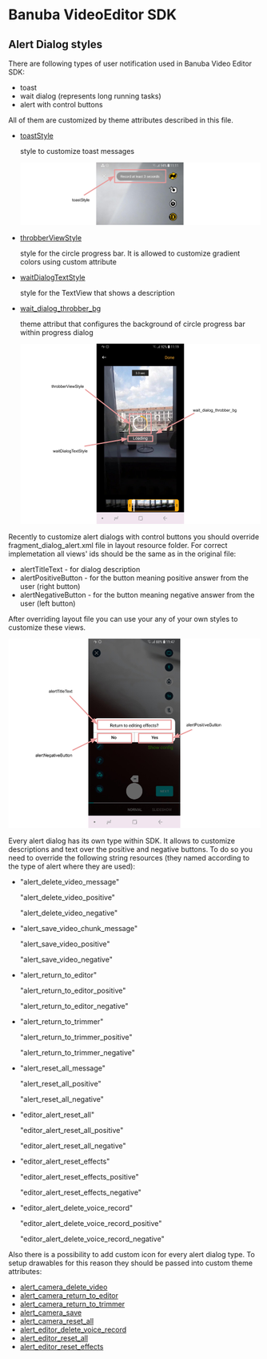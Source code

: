 # Banuba VideoEditor SDK
## Alert Dialog styles

There are following types of user notification used in Banuba Video Editor SDK:
- toast
- wait dialog (represents long running tasks)
- alert with control buttons

All of them are customized by theme attributes described in this file.

- [toastStyle](https://github.com/Banuba/ve-sdk-android-integration-sample/blob/main/app/src/main/res/values/themes.xml#L198)

    style to customize toast messages

    ![img](screenshots/alert1.png)

- [throbberViewStyle](https://github.com/Banuba/ve-sdk-android-integration-sample/blob/main/app/src/main/res/values/themes.xml#L42)

    style for the circle progress bar. It is allowed to customize gradient colors using custom attribute

- [waitDialogTextStyle](https://github.com/Banuba/ve-sdk-android-integration-sample/blob/main/app/src/main/res/values/themes.xml#L43)

    style for the TextView that shows a description

- [wait_dialog_throbber_bg](https://github.com/Banuba/ve-sdk-android-integration-sample/blob/main/app/src/main/res/values/themes.xml#L199)

    theme attribut that configures the background of circle progress bar within progress dialog

    ![img](screenshots/alert2.png)

Recently to customize alert dialogs with control buttons you should override fragment_dialog_alert.xml file in layout resource folder. For correct implemetation all views' ids should be the same as in the original file:

- alertTitleText - for dialog description
- alertPositiveButton - for the button meaning positive answer from the user (right button)
- alertNegativeButton - for the button meaning negative answer from the user (left button)

After overriding layout file you can use your any of your own styles to customize these views.

![img](screenshots/alert3.png)

Every alert dialog has its own type within SDK. It allows to customize descriptions and text over the positive and negative buttons. To do so you need to override the following string resources (they named according to the type of alert where they are used):
- "alert_delete_video_message"
    
    "alert_delete_video_positive"

    "alert_delete_video_negative"
- "alert_save_video_chunk_message"

    "alert_save_video_positive"

    "alert_save_video_negative"
- "alert_return_to_editor"

    "alert_return_to_editor_positive"

    "alert_return_to_editor_negative"
- "alert_return_to_trimmer"

    "alert_return_to_trimmer_positive"

    "alert_return_to_trimmer_negative"
- "alert_reset_all_message"

    "alert_reset_all_positive"

    "alert_reset_all_negative"
- "editor_alert_reset_all"

    "editor_alert_reset_all_positive"

    "editor_alert_reset_all_negative"
- "editor_alert_reset_effects"

    "editor_alert_reset_effects_positive"

    "editor_alert_reset_effects_negative"
- "editor_alert_delete_voice_record"

    "editor_alert_delete_voice_record_positive"

    "editor_alert_delete_voice_record_negative"


Also there is a possibility to add custom icon for every alert dialog type. To setup drawables for this reason they should be passed into custom theme attributes:

- [alert_camera_delete_video](https://github.com/Banuba/ve-sdk-android-integration-sample/blob/main/app/src/main/res/values/themes.xml#L50)
- [alert_camera_return_to_editor](https://github.com/Banuba/ve-sdk-android-integration-sample/blob/main/app/src/main/res/values/themes.xml#L51)
- [alert_camera_return_to_trimmer](https://github.com/Banuba/ve-sdk-android-integration-sample/blob/main/app/src/main/res/values/themes.xml#L52)
- [alert_camera_save](https://github.com/Banuba/ve-sdk-android-integration-sample/blob/main/app/src/main/res/values/themes.xml#L53)
- [alert_camera_reset_all](https://github.com/Banuba/ve-sdk-android-integration-sample/blob/main/app/src/main/res/values/themes.xml#L54)
- [alert_editor_delete_voice_record](https://github.com/Banuba/ve-sdk-android-integration-sample/blob/main/app/src/main/res/values/themes.xml#L55)
- [alert_editor_reset_all](https://github.com/Banuba/ve-sdk-android-integration-sample/blob/main/app/src/main/res/values/themes.xml#L56)
- [alert_editor_reset_effects](https://github.com/Banuba/ve-sdk-android-integration-sample/blob/main/app/src/main/res/values/themes.xml#L57)
